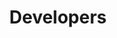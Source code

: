 ---
publish: false
title: Developers
layout: list-products.html
products:
  - title: EMDK For Android
    description: Java API's for Data Capture, Profile Manager, etc.
    url: /emdk-for-android/4-0/api
    image: /images/products/emdk-for-android.png
    btn-text: Latest Docs
    versions:
      - url: /emdk-for-android/4-0/api
        menu: "4.0"

---
